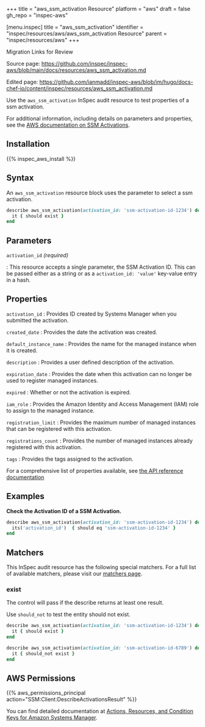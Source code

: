 +++
title = "aws_ssm_activation Resource"
platform = "aws"
draft = false
gh_repo = "inspec-aws"

[menu.inspec]
title = "aws_ssm_activation"
identifier = "inspec/resources/aws/aws_ssm_activation Resource"
parent = "inspec/resources/aws"
+++

<div class="admonition-note">
<p class="admonition-note-title">Migration Links for Review</p>
<div class="admonition-note-text">
<p>Source page: <a href="https://github.com/inspec/inspec-aws/blob/main/docs/resources/aws_ssm_activation.md">https://github.com/inspec/inspec-aws/blob/main/docs/resources/aws_ssm_activation.md</a></p>
<p>Edited page: <a href="https://github.com/ianmadd/inspec-aws/blob/im/hugo/docs-chef-io/content/inspec/resources/aws_ssm_activation.md">https://github.com/ianmadd/inspec-aws/blob/im/hugo/docs-chef-io/content/inspec/resources/aws_ssm_activation.md</a></p>
</div>
</div>


Use the `aws_ssm_activation` InSpec audit resource to test properties of a ssm activation.

For additional information, including details on parameters and properties, see the [AWS documentation on SSM Activations](https://docs.aws.amazon.com/systems-manager/latest/userguide/activations.html).

## Installation

{{% inspec_aws_install %}}

## Syntax

 An `aws_ssm_activation` resource block uses the parameter to select a ssm activation.

```ruby
describe aws_ssm_activation(activation_id: 'ssm-activation-id-1234') do
  it { should exist }
end
```

## Parameters

`activation_id` _(required)_

: This resource accepts a single parameter, the SSM Activation ID.
  This can be passed either as a string or as a `activation_id: 'value'` key-value entry in a hash.

## Properties

`activation_id`
: Provides  ID created by Systems Manager when you submitted the activation.

`created_date`
: Provides the date the activation was created.

`default_instance_name`
: Provides the name for the managed instance when it is created.

`description`
: Provides a user defined description of the activation.

`expiration_date`
: Provides the date when this activation can no longer be used to register managed instances.

`expired`
: Whether or not the activation is expired.

`iam_role`
: Provides the Amazon Identity and Access Management (IAM) role to assign to the managed instance.

`registration_limit`
: Provides the maximum number of managed instances that can be registered with this activation.

`registrations_count`
: Provides the number of managed instances already registered with this activation.

`tags`
: Provides the tags assigned to the activation.

For a comprehensive list of properties available, see [the API reference documentation](https://docs.aws.amazon.com/systems-manager/latest/APIReference/API_Activation.html)

## Examples

**Check the Activation ID of a SSM Activation.**

```ruby
describe aws_ssm_activation(activation_id: 'ssm-activation-id-1234') do
  its('activation_id')  { should eq 'ssm-activation-id-1234' }
end
```

## Matchers

This InSpec audit resource has the following special matchers. For a full list of available matchers, please visit our [matchers page](https://www.inspec.io/docs/reference/matchers/).

### exist

The control will pass if the describe returns at least one result.

Use `should_not` to test the entity should not exist.

```ruby
describe aws_ssm_activation(activation_id: 'ssm-activation-id-1234') do
  it { should exist }
end
```

```ruby
describe aws_ssm_activation(activation_id: 'ssm-activation-id-6789') do
  it { should_not exist }
end
```

## AWS Permissions

{{% aws_permissions_principal action="SSM:Client:DescribeActivationsResult" %}}

You can find detailed documentation at [Actions, Resources, and Condition Keys for Amazon Systems Manager](https://docs.aws.amazon.com/IAM/latest/UserGuide/list_awssystemsmanager.html).